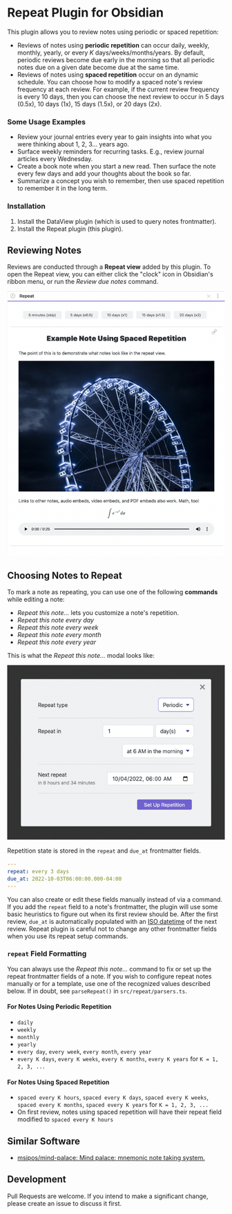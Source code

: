 # Repeat Plugin for Obsidian

This plugin allows you to review notes using periodic or spaced repetition:

*   Reviews of notes using **periodic repetition** can occur daily, weekly, monthly, yearly, or every _K_  days/weeks/months/years. By default, periodic reviews become due early in the morning so that all periodic notes due on a given date become due at the same time.
*   Reviews of notes using **spaced repetition** occur on an dynamic schedule. You can choose how to modify a spaced note's review frequency at each review. For example, if the current review frequency is every 10 days, then you can choose the next review to occur in 5 days (0.5x), 10 days (1x), 15 days (1.5x), or 20 days (2x).

### Some Usage Examples

*   Review your journal entries every year to gain insights into what you were thinking about 1, 2, 3... years ago.
*   Surface weekly reminders for recurring tasks. E.g., review journal articles every Wednesday.
*   Create a book note when you start a new read. Then surface the note every few days and add your thoughts about the book so far.
*   Summarize a concept you wish to remember, then use spaced repetition to remember it in the long term.

### Installation

1.  Install the DataView plugin (which is used to query notes frontmatter).
2.  Install the Repeat plugin (this plugin).

## Reviewing Notes

Reviews are conducted through a **Repeat view** added by this plugin. To open the Repeat view, you can either click the "clock" icon in Obsidian's ribbon menu, or run the _Review due notes_ command.

![A demonstration of Repeat Plugin's note reviews](./images/repeat-view.png)

## Choosing Notes to Repeat

To mark a note as repeating, you can use one of the following **commands** while editing a note:

*   _Repeat this note..._ lets you customize a note's repetition.
*   _Repeat this note every day_
*   _Repeat this note every week_
*   _Repeat this note every month_
*   _Repeat this note every year_

This is what the _Repeat this note..._ modal looks like:

![The "Repeat this note..." modal](./images/modal.png)

Repetition state is stored in the `repeat` and `due_at` frontmatter fields.

```yaml
---
repeat: every 3 days
due_at: 2022-10-03T06:00:00.000-04:00
---
```

You can also create or edit these fields manually instead of via a command. If you add the `repeat` field to a note's frontmatter, the plugin will use some basic heuristics to figure out when its first review should be. After the first review, `due_at` is automatically populated with an [ISO datetime](https://github.com/moment/luxon/blob/master/docs/parsing.md#iso-8601) of the next review. Repeat plugin is careful not to change any other frontmatter fields when you use its repeat setup commands.

### `repeat` Field Formatting

You can always use the _Repeat this note..._ command to fix or set up the repeat frontmatter fields of a note. If you wish to configure repeat notes manually or for a template, use one of the recognized values described below. If in doubt, see `parseRepeat()` in `src/repeat/parsers.ts`.
#### For **Notes Using Periodic Repetition**

*   `daily`
*   `weekly`
*   `monthly`
*   `yearly`
*   `every day`, `every week`, `every month`, `every year`
*   `every K days`, `every K weeks`, `every K months`, `every K years` for `K = 1, 2, 3, ...`

#### For **Notes Using Spaced Repetition**

*   `spaced every K hours`, `spaced every K days`, `spaced every K weeks`, `spaced every K months`, `spaced every K years` for `K = 1, 2, 3, ...`
*   On first review, notes using spaced repetition will have their repeat field modified to `spaced every K hours`

## Similar Software

* [msipos/mind-palace: Mind palace: mnemonic note taking system.](https://github.com/msipos/mind-palace)

## Development

Pull Requests are welcome. If you intend to make a significant change, please create an issue to discuss it first.
